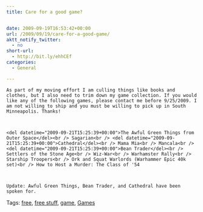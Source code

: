 ```yaml
---
title: Care for a good game?


date: 2009-09-19T16:53:42+00:00
url: /2009/09/19/care-for-a-good-game/
aktt_notify_twitter:
  - no
short-url:
  - http://bit.ly/ehhCEf
categories:
  - General

---
```

<div class='microid-mailto+http:sha1:04d73c9e89a239e11f797d82a7908af37c84f05a'>
  
    As part of my moving effort I am culling things like books and clothes, but I also need to trim down my game collection. If you would like any of the following games, please contact me before 9/25/2009. I am not willing to ship and you must be willing to pick up in South Minneapolis. Thanks!
  
  
  
    <del datetime="2009-09-21T15:25:39+00:00">The Awful Green Things from Outer Space</del><br /> Sagarian<br /> <del datetime="2009-09-21T15:25:39+00:00">Cathedral</del><br /> Mama Mia<br /> Mancala<br /> <del datetime="2009-09-21T15:25:39+00:00">Bean Trader</del><br /> Settlers of the Stone Age<br /> Wiz-War<br /> Warhamster Rally<br /> Starship Troopers<br /> Ork and Squat Warlords (Warhammer Epic 40k set)<br /> How to Host a Murder: The Class of '54
  
  
  
    Update: Awful Green Things, Bean Trader, and Cathedral have been spoken for.
  
  
  
  
</div>

<div class="st-post-tags">
  Tags: <a href="http://www.cavort.org/tag/free/" title="free" rel="tag">free</a>, <a href="http://www.cavort.org/tag/free-stuff/" title="free stuff" rel="tag">free stuff</a>, <a href="http://www.cavort.org/tag/game/" title="game" rel="tag">game</a>, <a href="http://www.cavort.org/tag/games/" title="Games" rel="tag">Games</a><br />
</div>